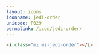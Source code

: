 ```yaml
---
layout: icons
iconname: jedi-order
unicode: F029
permalink: /icon/jedi-order/
---
```


``` html
<i class="mi mi-jedi-order"></i>
```
